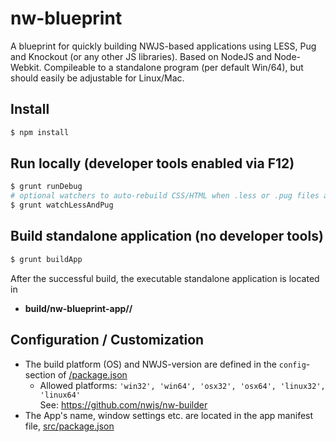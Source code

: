# nw-blueprint
A blueprint for quickly building NWJS-based applications using LESS, Pug and Knockout (or any other JS libraries).
Based on NodeJS and Node-Webkit. Compileable to a standalone program (per default Win/64),
but should easily be adjustable for Linux/Mac.

## Install

```sh
$ npm install
```

## Run locally (developer tools enabled via F12)
```sh
$ grunt runDebug
# optional watchers to auto-rebuild CSS/HTML when .less or .pug files are modified
$ grunt watchLessAndPug
```

## Build standalone application (no developer tools)
```sh
$ grunt buildApp
```

After the successful build, the executable standalone application is located in 
* **build/nw-blueprint-app/<platform>/**

## Configuration / Customization
* The build platform (OS) and NWJS-version are defined in the `config`-section of [/package.json](./package.json)
   * Allowed platforms: `'win32', 'win64', 'osx32', 'osx64', 'linux32', 'linux64'`  
     See: https://github.com/nwjs/nw-builder
* The App's name, window settings etc. are located in the app manifest file, [src/package.json](./src/package.json)
